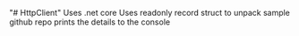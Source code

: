 "# HttpClient" 
Uses .net core
Uses readonly record struct to unpack sample github repo
prints the details to the console
